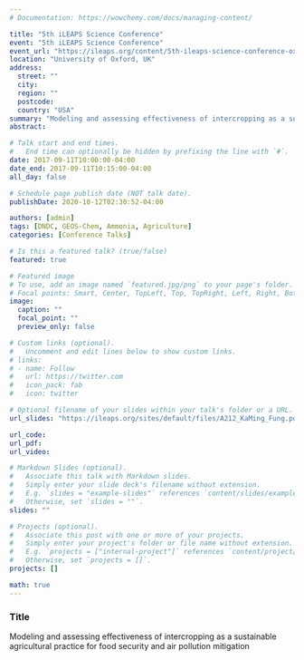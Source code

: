 ```yaml
---
# Documentation: https://wowchemy.com/docs/managing-content/

title: "5th iLEAPS Science Conference"
event: "5th iLEAPS Science Conference"
event_url: "https://ileaps.org/content/5th-ileaps-science-conference-oxford-uk-september-2017#A2"
location: "University of Oxford, UK"
address: 
  street: ""
  city:
  region: ""
  postcode:
  country: "USA"
summary: "Modeling and assessing effectiveness of intercropping as a sustainable agricultural practice for food security and air pollution mitigation"
abstract: 

# Talk start and end times.
#   End time can optionally be hidden by prefixing the line with `#`.
date: 2017-09-11T10:00:00-04:00
date_end: 2017-09-11T10:15:00-04:00
all_day: false

# Schedule page publish date (NOT talk date).
publishDate: 2020-10-12T02:30:52-04:00

authors: [admin]
tags: [DNDC, GEOS-Chem, Ammonia, Agriculture]
categories: [Conference Talks]

# Is this a featured talk? (true/false)
featured: true

# Featured image
# To use, add an image named `featured.jpg/png` to your page's folder. 
# Focal points: Smart, Center, TopLeft, Top, TopRight, Left, Right, BottomLeft, Bottom, BottomRight.
image:
  caption: ""
  focal_point: ""
  preview_only: false

# Custom links (optional).
#   Uncomment and edit lines below to show custom links.
# links:
# - name: Follow
#   url: https://twitter.com
#   icon_pack: fab
#   icon: twitter

# Optional filename of your slides within your talk's folder or a URL.
url_slides: "https://ileaps.org/sites/default/files/A212_KaMing_Fung.pdf"

url_code:
url_pdf:
url_video:

# Markdown Slides (optional).
#   Associate this talk with Markdown slides.
#   Simply enter your slide deck's filename without extension.
#   E.g. `slides = "example-slides"` references `content/slides/example-slides.md`.
#   Otherwise, set `slides = ""`.
slides: ""

# Projects (optional).
#   Associate this post with one or more of your projects.
#   Simply enter your project's folder or file name without extension.
#   E.g. `projects = ["internal-project"]` references `content/project/deep-learning/index.md`.
#   Otherwise, set `projects = []`.
projects: []

math: true
---
```


### Title
Modeling and assessing effectiveness of intercropping as a sustainable agricultural practice for food security and air pollution mitigation